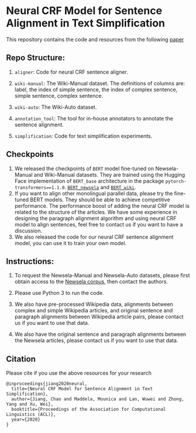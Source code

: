# Neural CRF Model for Sentence Alignment in Text Simplification

This repository contains the code and resources from the following [paper](https://arxiv.org/abs/2005.02324)


## Repo Structure: 
1. ```aligner```: Code for neural CRF sentence aligner.

1. ```wiki-manual```: The Wiki-Manual dataset. The definitions of columns are: label, the index of simple sentence, the index of complex sentence, simple sentence, complex sentence.

1. ```wiki-auto```: The Wiki-Auto dataset. 

3. ```annotation_tool```: The tool for in-house annotators to annotate the sentence alignment.
4. ```simplification```: Code for text simplification experiments.

## Checkpoints
1. We released the checkpoints of ```BERT``` model fine-tuned on Newsela-Manual and Wiki-Manual datasets. They are trained using the Hugging Face implementation of ```BERT_base``` architecture in the package ```pytorch-transformers==1.1.0```. [```BERT_newsela```](https://drive.google.com/file/d/1xL9KS8A-_g4dcOapW5Z3I-3g8GBqUQkP/view?usp=sharing) and [```BERT_wiki```](https://drive.google.com/file/d/1I43F4OMkCvTUMtTd9Ft3P0hGiQLcFjlT/view?usp=sharing).
1. If you want to align other monolingual parallel data, please try the fine-tuned BERT models. They should be able to achieve competitive performance. The performance boost of adding the neural CRF model is related to the structure of the articles. We have some experience in designing the paragraph alignment algorithm and using neural CRF model to align sentences, feel free to contact us if you want to have a discussion.
1. We also released the code for our neural CRF sentence alignment model, you can use it to train your own model.


## Instructions: 
1. To request the Newsela-Manual and Newsela-Auto datasets, please first obtain access to the [Newsela
corpus](https://newsela.com/data/), then contact the authors.

1. Please use Python 3 to run the code.

1. We also have pre-processed Wikipedia data, alignments between complex and simple Wikipedia articles, and original sentence and paragraph alignments between Wikipedia article pairs, please contact us if you want to use that data.

1. We also have the original sentence and paragraph alignments between the Newsela articles, please contact us if you want to use that data.

## Citation
Please cite if you use the above resources for your research
```
@inproceedings{jiang2020neural,
  title={Neural CRF Model for Sentence Alignment in Text Simplification},
  author={Jiang, Chao and Maddela, Mounica and Lan, Wuwei and Zhong, Yang and Xu, Wei},
  booktitle={Proceedings of the Association for Computational Linguistics (ACL)},
  year={2020}
}
```

